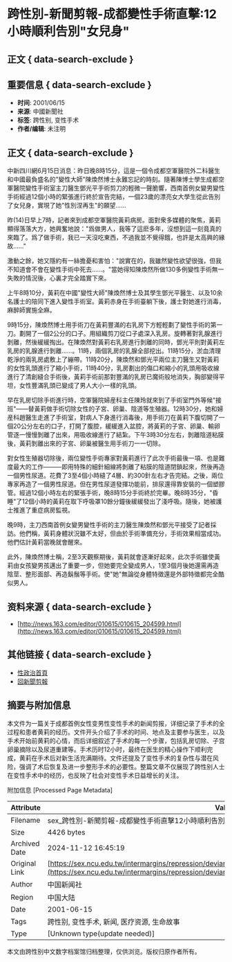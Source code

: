 # 跨性別-新聞剪報-成都變性手術直擊:12小時順利告別"女兒身"

## 正文 { data-search-exclude }


## 重要信息 { data-search-exclude }

- **时间**: 2001/06/15
- **来源**: 中國新聞社
- **标签**: 跨性别, 变性手术
- **作者/编辑**: 未注明

## 正文 { data-search-exclude }

中新四川網6月15日消息：昨日晚8時15分，這是一個令成都空軍醫院外二科醫生和中國最負盛名的"變性大師"陳煥然博士永難忘記的時刻。隨著陳博士學生成都空軍醫院變性手術室主刀醫生鄧光平手術剪刀的輕微一聲脆響，西南首例女變男變性手術經過12個小時的緊張進行終於宣告完結，一個23歲的漂亮女大學生從此告別了女兒身，實現了她"性別涅再生"的願望……

昨(14)日早上7時，記者來到成都空軍醫院黃莉病房。面對衆多媒體的聚焦，黃莉顯得落落大方，她興奮地說："爲做男人，我等了這麽多年，沒想到這一刻竟真的來臨了。爲了做手術，我已一天沒吃東西，不過我並不覺得餓，也許是太高興的緣故……"

激動之餘，她又隱約有一絲擔憂和害怕："說實在的，我雖然變性欲望很強，但我不知道會不會在變性手術中死去……。"當她得知陳煥然所做130多例變性手術無一失敗的情況後，心裏才完全踏實下來。

上午8時10分，黃莉在中國"變性大師"陳煥然博士及其學生鄧光平醫生、以及10余名護士的陪同下進入變性手術室。黃莉赤身在手術臺躺下後，護士對她進行消毒，麻醉師實施全麻。

9時15分，陳煥然博士用手術刀在黃莉豐滿的右乳房下方輕輕劃了變性手術的第一刀。劃開了一個2公分的口子。用組織剪刀從口子處深入乳房。旋轉著對乳腺進行剝離，然後緩緩掏出。在陳煥然對黃莉右乳房進行剝離的同時，鄧光平則對黃莉左乳房的乳腺進行剝離……。11時，兩個乳房的乳腺全部挖出。11時15分，淤血清理乾淨的兩乳房處敷上了繃帶。11時20分，陳煥然和鄧光平兩位主刀醫生又對黃莉的女性乳頭進行了縮小手術，11時40分，乳房劃出的傷口和縮小的乳頭用吸收線進行了清創縫合手術後，黃莉手術前那對豐滿的乳房已魔術般地消失，胸部變得平坦，女性豐滿乳頭已變成了男人大小一樣的乳頭。

早在乳房切除手術進行時，空軍醫院婦産科主任陳玲就來到了手術室門外等候"接班"——替黃莉做手術切除女性的子宮、卵巢、陰道等生殖器。12時30分，她和婦産科趙醫生走進了手術室，對病人下身進行消毒後，用手術刀在黃莉下腹切開了一個20公分左右的口子，打開了腹腔，緩緩進入盆腔，將黃莉的子宮、卵巢、輸卵管逐一慢慢剝離了出來，用吸收線進行了結紮。下午3時30分左右，剝離陰道粘膜後，黃莉剝離出來的子宮、卵巢被醫生用手術刀一一切除。

對女性生殖器切除後，兩位變性手術專家對黃莉進行了此次手術最後一項、也是難度最大的工作———即用特殊的細針細線將剝離了粘膜的陰道閉鎖起來，然後再造一個男性尿道。花費了3至4個小時縫了4層、約300針左右才告完結。之後，兩位專家再造了一個男性尿道。但在男性尿道發揮功能前，排尿還得靠安裝的一個塑膠管。經過12個小時左右的緊張手術，晚8時15分手術終於完畢。晚8時35分，"昏睡"了12個小時的黃莉在取下呼吸罩10餘分鐘後緩緩發出了淺呼吸。隨後，她被護士推進了重症病房監視。

晚9時，主刀西南首例女變男變性手術的主刀醫生陳煥然和鄧光平接受了記者採訪。他們稱，黃莉身體狀況雖不太好，但由於手術準備充分，手術效果相當成功。他們估計黃莉當晚就會醒來。

此外，陳煥然博士稱，2至3天觀察期後，黃莉就會逐漸好起來，此次手術雖使黃莉由女孩變男孩邁出了重要一步，但她要完全變成男人，1至3個月後她還需再造陰莖、整形面部、再造鬍鬚等手術。使"她"無論從身體特徵還是外部特徵都完全酷似男人。

## 资料来源 { data-search-exclude }

- [http://news.163.com/editor/010615/010615_204599.html](http://news.163.com/editor/010615/010615_204599.html) 

## 其他链接 { data-search-exclude }

- [性政治首頁](../../index.html) 
- [回新聞剪報](../news.html)

## 摘要与附加信息

<!-- tcd_abstract -->
本文件为一篇关于成都首例女性变男性变性手术的新闻剪报，详细记录了手术的全过程和患者黄莉的经历。文件开头介绍了手术的时间、地点及主要参与医生，以及手术开始前黄莉的心情，而后详细叙述了手术的每一个步骤，包括乳房切除、子宫卵巢摘除以及尿道重建等。手术历时12小时，最终在医生的精心操作下顺利完成，黄莉在手术后对新生活充满期待。文件还提及了变性手术的复杂性与潜在风险，强调了术后恢复及进一步整形手术的必要性。整篇文章不仅展现了跨性别人士在变性手术中的经历，也反映了社会对变性手术日益增长的关注。
<!-- tcd_abstract_end -->

附加信息 [Processed Page Metadata]

| Attribute       | Value                                  |
|-----------------|----------------------------------------|
| Filename        | sex_跨性別-新聞剪報-成都變性手術直擊12小時順利告別女兒身.md                             |
| Size            | 4426 bytes                           |
| Archived Date   | 2024-11-12 16:45:19                             |
| Original Link   | [https://sex.ncu.edu.tw/intermargins/repression/deviant/transgender2/newsroom/newsroom_4_China5.html](https://sex.ncu.edu.tw/intermargins/repression/deviant/transgender2/newsroom/newsroom_4_China5.html)                       |
| Author          | 中国新闻社                               |
| Region          | 中国大陆                               |
| Date            | 2001-06-15                                 |
| Tags            | 跨性别, 变性手术, 新闻, 医疗资源, 生命故事                                 |
| Type            | [Unknown type(update needed)]                                 |
<!-- tcd_table_end -->

本文由跨性别中文数字档案馆归档整理，仅供浏览。版权归原作者所有。
